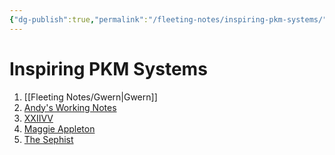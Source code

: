 ```yaml
---
{"dg-publish":true,"permalink":"/fleeting-notes/inspiring-pkm-systems/"}
---
```


# Inspiring PKM Systems
1. [[Fleeting Notes/Gwern\|Gwern]]
2. [Andy's Working Notes](https://notes.andymatuschak.org/About_these_notes)
3. [XXIIVV](https://wiki.xxiivv.com/site/home.html)
4. [Maggie Appleton](https://maggieappleton.com/)
5. [The Sephist](https://thesephist.com/)
